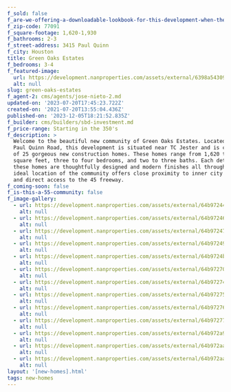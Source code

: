 ```yaml
---
f_sold: false
f_are-we-offering-a-downloadable-lookbook-for-this-development-when-they-submit-their-contact-info: false
f_zip-code: 77091
f_square-footage: 1,620-1,930
f_bathrooms: 2-3
f_street-address: 3415 Paul Quinn
f_city: Houston
title: Green Oaks Estates
f_bedrooms: 3-4
f_featured-image:
  url: https://development.nanproperties.com/assets/external/6398a54309eabeefbc320102_rmm_2199-hdr.jpg
  alt: null
slug: green-oaks-estates
f_agent-2: cms/agents/jose-nieto-2.md
updated-on: '2023-07-20T17:45:23.722Z'
created-on: '2021-07-20T13:55:04.436Z'
published-on: '2023-12-05T18:21:52.835Z'
f_builder: cms/builders/sbd-investment.md
f_price-range: Starting in the 350's
f_description: >
  Welcome to the beautiful new community of Green Oaks Estates. Located at 3415
  Paul Quinn Road, this development is situated near TC Jester and is comprised
  of 25 gorgeous new construction homes. These homes range from 1,620 to 1,930
  square feet, three to four bedrooms, and two to three baths. Each detail of
  these homes are thoughtfully designed and modern finishes all throughout. The
  ideal location of the community offers close proximity to inner city living
  and direct access to the 45 freeway.
f_coming-soon: false
f_is-this-a-55-community: false
f_image-gallery:
  - url: https://development.nanproperties.com/assets/external/64b9724420dcc2ab5f01139f_rmm_2040-hdr.jpg
    alt: null
  - url: https://development.nanproperties.com/assets/external/64b9724694cd549e6e10714b_rmm_2037-hdr.jpg
    alt: null
  - url: https://development.nanproperties.com/assets/external/64b97247fd32c1107e5dc9a6_rmm_2025-hdr.jpg
    alt: null
  - url: https://development.nanproperties.com/assets/external/64b9724914944482a0f5433b_rmm_2010-hdr.jpg
    alt: null
  - url: https://development.nanproperties.com/assets/external/64b9724b1d18e13c5cc7ec13_rmm_1971-hdr.jpg
    alt: null
  - url: https://development.nanproperties.com/assets/external/64b97270fb8f192a2ab5a2b8_rmm_2052-hdr.jpg
    alt: null
  - url: https://development.nanproperties.com/assets/external/64b972741d18e13c5cc8006a_rmm_2055-hdr.jpg
    alt: null
  - url: https://development.nanproperties.com/assets/external/64b9727514944482a0f56ee1_rmm_2058-hdr.jpg
    alt: null
  - url: https://development.nanproperties.com/assets/external/64b9727694cd549e6e109c4c_rmm_2070-hdr.jpg
    alt: null
  - url: https://development.nanproperties.com/assets/external/64b9727714944482a0f56fa2_rmm_2085-hdr.jpg
    alt: null
  - url: https://development.nanproperties.com/assets/external/64b972a9cb64a83b630f9b1d_rmm_2133-hdr.jpg
    alt: null
  - url: https://development.nanproperties.com/assets/external/64b972aa2358acc4a7ef65ac_rmm_2130-hdr-2.jpg
    alt: null
  - url: https://development.nanproperties.com/assets/external/64b972aae42f8ea9e918f619_rmm_2142-hdr.jpg
    alt: null
layout: '[new-homes].html'
tags: new-homes
---
```



